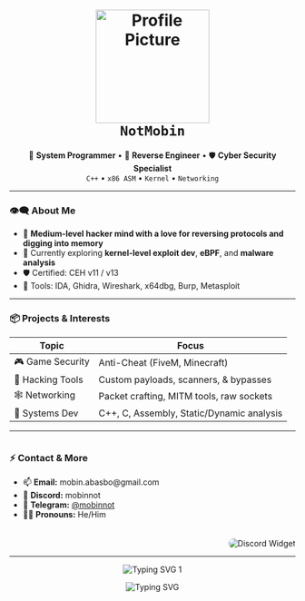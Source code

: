<h1 align="center">
  <img src="https://i.pinimg.com/736x/69/72/ff/6972ff594cce4bc0113ece46510a9749.jpg" width="200px" alt="Profile Picture"><br>
  <b><code>NotMobin</code></b>
</h1>

<p align="center">
  🧠 <b>System Programmer</b> • 🧩 <b>Reverse Engineer</b> • 🛡️ <b>Cyber Security Specialist</b><br>
  <code>C++</code> • <code>x86 ASM</code> • <code>Kernel</code> • <code>Networking</code>
</p>

<hr>

### 👁️‍🗨️ About Me

- 🔬 **Medium-level hacker mind with a love for reversing protocols and digging into memory**
- 🌱 Currently exploring **kernel-level exploit dev**, **eBPF**, and **malware analysis**
- 🛡️ Certified: CEH v11 / v13
- 🔧 Tools: IDA, Ghidra, Wireshark, x64dbg, Burp, Metasploit

---

### 📦 Projects & Interests

| Topic             | Focus                                              |
|-------------------|---------------------------------------------------|
| 🎮 Game Security  | Anti-Cheat (FiveM, Minecraft)                      |
| 🔐 Hacking Tools  | Custom payloads, scanners, & bypasses              |
| 🕸️ Networking     | Packet crafting, MITM tools, raw sockets           |
| 🧬 Systems Dev     | C++, C, Assembly, Static/Dynamic analysis          |

---

<div style="display: flex; align-items: center; justify-content: space-between; gap: 20px; flex-wrap: wrap;">
  <div style="flex: 1; min-width: 250px;">
    <h3>⚡ Contact & More</h3>
    <ul>
      <li>📫 <b>Email:</b> mobin.abasbo@gmail.com</li>
      <li>💬 <b>Discord:</b> mobinnot</li>
      <li>📡 <b>Telegram:</b> <a href="https://t.me/mobinnot" target="_blank">@mobinnot</a></li>
      <li>🕵️‍♂️ <b>Pronouns:</b> He/Him</li>
    </ul>
  </div>
  <div style="flex: 1; min-width: 300px; text-align: right;">
    <img src="https://discord.c99.nl/widget/theme-1/335847967938445323.png" alt="Discord Widget" style="max-width: 320px; border-radius: 10px;">
  </div>
</div>

---

<p align="center">
  <img src="https://readme-typing-svg.demolab.com/?lines=Network+Security+Engineer;Advanced+IT+Specialist;C%2B%2B+Developer;Minecraft+%26+FiveM+Cheat+Maker;Linux+Server+Expert&font=Fira+Code&center=true&width=600&height=50&duration=3000&pause=1000&color=00FFAA" alt="Typing SVG 1"/>
</p>

<p align="center">
  <img src="https://readme-typing-svg.demolab.com/?lines=The+Bird+of+Hermes+is+My+Name;Eating+My+Wings+to+Make+Me+Tame&font=Fira+Code&center=true&width=600&height=50&duration=3000&pause=1000&color=FF0000" alt="Typing SVG"/>
</p>
